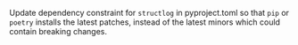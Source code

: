 Update dependency constraint for `structlog` in pyproject.toml so that `pip` or `poetry` installs the latest patches, instead of the latest minors which could contain breaking changes.
